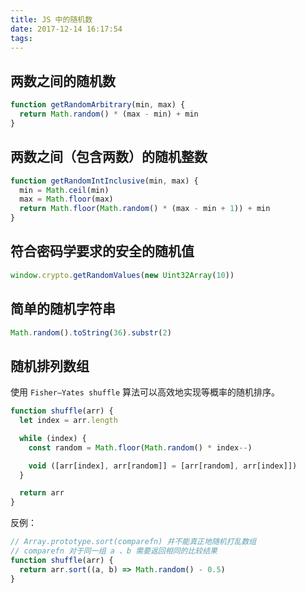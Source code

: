 ```yaml
---
title: JS 中的随机数
date: 2017-12-14 16:17:54
tags:
---
```


## 两数之间的随机数

``` js
function getRandomArbitrary(min, max) {
  return Math.random() * (max - min) + min
}
```

## 两数之间（包含两数）的随机整数

``` js
function getRandomIntInclusive(min, max) {
  min = Math.ceil(min)
  max = Math.floor(max)
  return Math.floor(Math.random() * (max - min + 1)) + min
}
```

## 符合密码学要求的安全的随机值

``` js
window.crypto.getRandomValues(new Uint32Array(10))
```

## 简单的随机字符串

``` js
Math.random().toString(36).substr(2)
```

## 随机排列数组

使用 `Fisher–Yates shuffle` 算法可以高效地实现等概率的随机排序。

``` js
function shuffle(arr) {
  let index = arr.length

  while (index) {
    const random = Math.floor(Math.random() * index--)

    void ([arr[index], arr[random]] = [arr[random], arr[index]])
  }

  return arr
}
```

反例：

``` js
// Array.prototype.sort(comparefn) 并不能真正地随机打乱数组
// comparefn 对于同一组 a 、b 需要返回相同的比较结果
function shuffle(arr) {
  return arr.sort((a, b) => Math.random() - 0.5)
}
```
